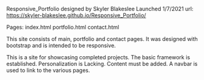 Responsive_Portfolio designed by Skyler Blakeslee
Launched 1/7/2021
url: https://skyler-blakeslee.github.io/Responsive_Portfolio/

Pages:
index.html
portfolio.html
contact.html

This site consists of main, portfolio and contact pages. It was designed with bootstrap and is intended to be responsive.

This is a site for showcasing completed projects. The basic framework is established. Personalization is Lacking. Content must be added. A navbar is used to link to the various pages.

